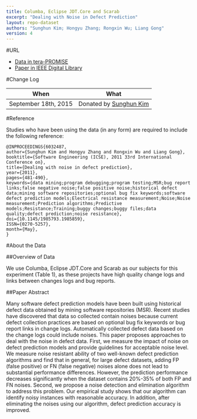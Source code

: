 ```yaml
---
title: Columba, Eclipse JDT.Core and Scarab
excerpt: "Dealing with Noise in Defect Prediction"
layout: repo-dataset
authors: "Sunghun Kim; Hongyu Zhang; Rongxin Wu; Liang Gong"
version: 4
---
```


#URL

* [Data in tera-PROMISE](https://terapromise.csc.ncsu.edu:8443/!/#repo/view/head/defect/other-defect/columbia)
* [Paper in IEEE Digital Library](http://ieeexplore.ieee.org/xpl/abstractAuthors.jsp?arnumber=6032487&newsearch=true&queryText=Dealing%20with%20noise%20in%20defect%20prediction)

#Change Log

When | What
---- | ----
September 18th, 2015 | Donated by [Sunghun Kim](mailto:hunkim@cse.ust.hk)

#Reference

Studies who have been using the data (in any form) are required to include the following reference:

```
@INPROCEEDINGS{6032487,
author={Sunghun Kim and Hongyu Zhang and Rongxin Wu and Liang Gong},
booktitle={Software Engineering (ICSE), 2011 33rd International Conference on},
title={Dealing with noise in defect prediction},
year={2011},
pages={481-490},
keywords={data mining;program debugging;program testing;MSR;bug report links;false negative noise;false positive noise;historical defect data;mining software repositories;optional bug fix keywords;software defect prediction models;Electrical resistance measurement;Noise;Noise measurement;Prediction algorithms;Predictive models;Resistance;Training;buggy changes;buggy files;data quality;defect prediction;noise resistance},
doi={10.1145/1985793.1985859},
ISSN={0270-5257},
month={May},
}
```

#About the Data

##Overview of Data

We use Columba, Eclipse JDT.Core and Scarab as our subjects
for this experiment (Table 1), as these projects have high quality
change logs and links between changes logs and bug reports.

##Paper Abstract

Many software defect prediction models have been built using historical defect data obtained by mining software repositories (MSR). Recent studies have discovered that data so collected contain noises because current defect collection practices are based on optional bug fix keywords or bug report links in change logs. Automatically collected defect data based on the change logs could include noises. This paper proposes approaches to deal with the noise in defect data. First, we measure the impact of noise on defect prediction models and provide guidelines for acceptable noise level. We measure noise resistant ability of two well-known defect prediction algorithms and find that in general, for large defect datasets, adding FP (false positive) or FN (false negative) noises alone does not lead to substantial performance differences. However, the prediction performance decreases significantly when the dataset contains 20%-35% of both FP and FN noises. Second, we propose a noise detection and elimination algorithm to address this problem. Our empirical study shows that our algorithm can identify noisy instances with reasonable accuracy. In addition, after eliminating the noises using our algorithm, defect prediction accuracy is improved.
